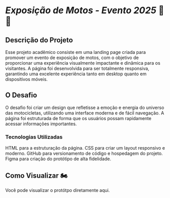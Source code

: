 # *Exposição de Motos - Evento 2025* 🏁✨

## Descrição do Projeto
Esse projeto acadêmico consiste em uma landing page criada para promover um evento de exposição de motos, com o objetivo de proporcionar uma experiência visualmente impactante e dinâmica para os visitantes. A página foi desenvolvida para ser totalmente responsiva, garantindo uma excelente experiência tanto em desktop quanto em dispositivos móveis.

## O Desafio
O desafio foi criar um design que refletisse a emoção e energia do universo das motocicletas, utilizando uma interface moderna e de fácil navegação. A página foi estruturada de forma que os usuários possam rapidamente acessar informações importantes.

### Tecnologias Utilizadas
HTML para a estruturação da página.
CSS para criar um layout responsivo e moderno.
GitHub para versionamento de código e hospedagem do projeto.
Figma para criação do protótipo de alta fidelidade.

## Como Visualizar 🏍️
Você pode visualizar o protótpo diretamente aqui.

 
